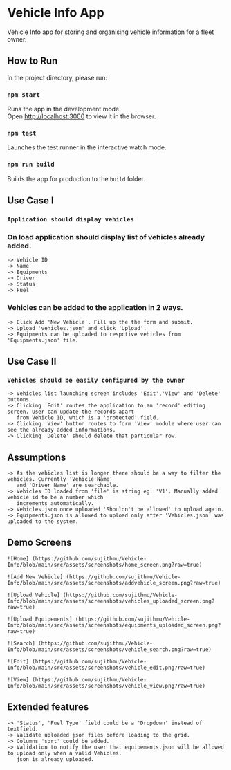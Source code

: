 # Vehicle Info App

Vehicle Info app for storing and organising vehicle information for a fleet owner.

## How to Run

In the project directory, please run:

### `npm start`

Runs the app in the development mode.\
Open [http://localhost:3000](http://localhost:3000) to view it in the browser.

### `npm test`

Launches the test runner in the interactive watch mode.

### `npm run build`

Builds the app for production to the `build` folder.

## Use Case I

### `Application should display vehicles`

### On load application should display list of vehicles already added.
    -> Vehicle ID
    -> Name
    -> Equipments
    -> Driver
    -> Status
    -> Fuel

### Vehicles can be added to the application in 2 ways.
    -> Click Add 'New Vehicle'. Fill up the the form and submit.
    -> Upload 'vehicles.json' and click 'Upload'.
    -> Equipments can be uploaded to respctive vehicles from 'Equipments.json' file.

## Use Case II

### `Vehicles should be easily configured by the owner`
    -> Vehicles list launching screen includes 'Edit','View' and 'Delete' buttons.
    -> Clicking 'Edit' routes the application to an 'record' editing screen. User can update the records apart  
       from Vehicle ID, which is a 'protected' field.
    -> Clicking 'View' button routes to form 'View' module where user can see the already added informations.
    -> Clicking 'Delete' should delete that particular row.

## Assumptions
    -> As the vehicles list is longer there should be a way to filter the vehicles. Currently 'Vehicle Name' 
       and 'Driver Name' are searchable.
    -> Vehicles ID loaded from 'file' is string eg: 'V1'. Manually added vehicle id to be a number which  
       increments automatically.
    -> Vehicles.json once uploaded 'Shouldn't be allowed' to upload again.
    -> Equipments.json is allowed to upload only after 'Vehicles.json' was uploaded to the system.

## Demo Screens
    ![Home] (https://github.com/sujithmu/Vehicle-Info/blob/main/src/assets/screenshots/home_screen.png?raw=true)
    
    ![Add New Vehicle] (https://github.com/sujithmu/Vehicle-Info/blob/main/src/assets/screenshots/addvehicle_screen.png?raw=true)

    ![Upload Vehicle] (https://github.com/sujithmu/Vehicle-Info/blob/main/src/assets/screenshots/vehicles_uploaded_screen.png?raw=true)

    ![Upload Equipements] (https://github.com/sujithmu/Vehicle-Info/blob/main/src/assets/screenshots/equipments_uploaded_screen.png?raw=true)

    ![Search] (https://github.com/sujithmu/Vehicle-Info/blob/main/src/assets/screenshots/vehicle_search.png?raw=true)

    ![Edit] (https://github.com/sujithmu/Vehicle-Info/blob/main/src/assets/screenshots/vehicle_edit.png?raw=true)

    ![View] (https://github.com/sujithmu/Vehicle-Info/blob/main/src/assets/screenshots/vehicle_view.png?raw=true)

## Extended features
    -> 'Status', 'Fuel Type' field could be a 'Dropdown' instead of textfield.
    -> Validate uploaded json files before loading to the grid.
    -> Columns 'sort' could be added.
    -> Validation to notify the user that equipements.json will be allowed to upload only when a valid Vehicles.
       json is already uploaded.

